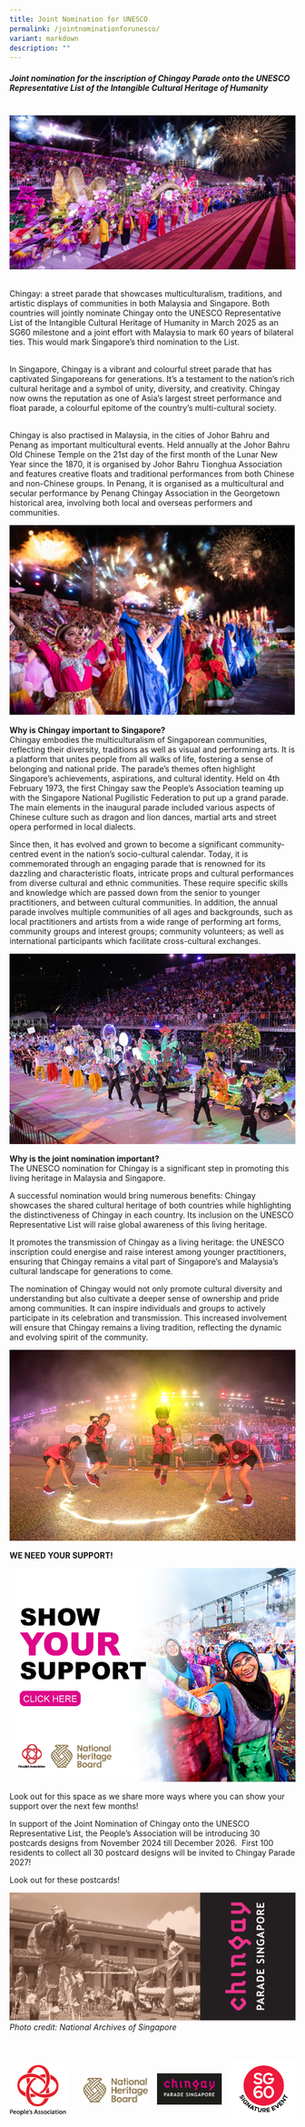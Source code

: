 ```yaml
---
title: Joint Nomination for UNESCO
permalink: /jointnominationforunesco/
variant: markdown
description: ""
---
```

##### **Joint nomination for the inscription of Chingay Parade onto the UNESCO Representative List of the Intangible Cultural Heritage of Humanity** 
<br>
<div style="max-width:50rem; overflow:hidden;"><a target="_blank" href="https://supportchingaysg.gov.sg/"><img style="min-height:rem; object-fit: cover; position:relative; top:rem;" src="/images/UNESCO.jpg"></a><br>
	
<br>Chingay: a street parade that showcases multiculturalism, traditions, and artistic displays of communities in both Malaysia and Singapore. Both countries will jointly nominate Chingay onto the UNESCO Representative List of the Intangible Cultural Heritage of Humanity in March 2025 as an SG60 milestone and a joint effort with Malaysia to mark 60 years of bilateral ties. This would mark Singapore’s third nomination to the List. <br>
	
<br>In Singapore, Chingay is a vibrant and colourful street parade that has captivated Singaporeans for generations. It’s a testament to the nation’s rich cultural heritage and a symbol of unity, diversity, and creativity. Chingay now owns the reputation as one of Asia’s largest street performance and float parade, a colourful epitome of the country’s multi-cultural society. <br>

<br>Chingay is also practised in Malaysia, in the cities of Johor Bahru and Penang as important multicultural events. Held annually at the Johor Bahru Old Chinese Temple on the 21st day of the first month of the Lunar New Year since the 1870, it is organised by Johor Bahru Tionghua Association and features creative floats and traditional performances from both Chinese and non-Chinese groups. In Penang, it is organised as a multicultural and secular performance by Penang Chingay Association in the Georgetown historical area, involving both local and overseas performers and communities. <br>

![](/images/Picture1.jpg)

**Why is Chingay important to Singapore?** <br>
Chingay embodies the multiculturalism of Singaporean communities, reflecting their diversity, traditions as well as visual and performing arts. It is a platform that unites people from all walks of life, fostering a sense of belonging and national pride. The parade’s themes often highlight Singapore’s achievements, aspirations, and cultural identity. Held on 4th February 1973, the first Chingay saw the People’s Association teaming up with the Singapore National Pugilistic Federation to put up a grand parade. The main elements in the inaugural parade included various aspects of Chinese culture such as dragon and lion dances, martial arts and street opera performed in local dialects.<br>

Since then, it has evolved and grown to become a significant community-centred event in the nation’s socio-cultural calendar. Today, it is commemorated through an engaging parade that is renowned for its dazzling and characteristic floats, intricate props and cultural performances from diverse cultural and ethnic communities. These require specific skills and knowledge which are passed down from the senior to younger practitioners, and between cultural communities. In addition, the annual parade involves multiple communities of all ages and backgrounds, such as local practitioners and artists from a wide range of performing art forms, community groups and interest groups; community volunteers; as well as international participants which facilitate cross-cultural exchanges.<br>

![](/images/2024_Community_Floats_Set1_E.jpg)

**Why is the joint nomination important?** <br>
The UNESCO nomination for Chingay is a significant step in promoting this living heritage in Malaysia and Singapore.<br>

A successful nomination would bring numerous benefits: Chingay showcases the shared cultural heritage of both countries while highlighting the distinctiveness of Chingay in each country. Its inclusion on the UNESCO Representative List will raise global awareness of this living heritage. <br>

It promotes the transmission of Chingay as a living heritage: the UNESCO inscription could energise and raise interest among younger practitioners, ensuring that Chingay remains a vital part of Singapore’s and Malaysia’s cultural landscape for generations to come. <br>

The nomination of Chingay would not only promote cultural diversity and understanding but also cultivate a deeper sense of ownership and pride among communities. It can inspire individuals and groups to actively participate in its celebration and transmission. This increased involvement will ensure that Chingay remains a living tradition, reflecting the dynamic and evolving spirit of the community. <br>

![](/images/2018___2.jpg)

**WE NEED YOUR SUPPORT!** <br>
<div style="max-width:50rem; overflow:hidden;"><a target="_blank" href="https://supportchingaysg.gov.sg/"><img style="min-height:12rem; object-fit: cover; position:relative; top:rem;" src="/images/image.png"></a></div>

Look out for this space as we share more ways where you can show your support over the next few months! <br>

In support of the Joint Nomination of Chingay onto the UNESCO Representative List, the People’s Association will be introducing 30 postcards designs from November 2024 till December 2026.&nbsp; First 100 residents to collect all 30 postcard designs will be invited to Chingay Parade 2027!<br>

Look out for these postcards!

![](/images/image011.png)
*Photo credit: National Archives of Singapore*



<div style="margin: 0 auto; display: grid; grid-gap: 1rem; grid-template-columns: repeat(auto-fit, minmax(0px,1fr));border-top: 0px solid black; padding-top:3%; padding-bottom:3%;align-items: center; height:150px;">
           <div><img src="/images/Sponsors%20&amp;%20Donors/pa-14-october-2019-18-19-28.png" alt="People's Association" style="padding-top:3%; padding-bottom:3%;width:100px;"> </div>
		<div><img src="/images/NHB_Master_Logo_Gold_RGB.png" alt="Chingay Parade Singapore" style="padding-top:%; padding-bottom:%;width: 600px;"> </div>
	<div><img src="/images/Chingay_Parade_Sg_Logo.png" alt="Chingay Parade Singapore" style="padding-top:%; padding-bottom:3%;width: 500px;"> </div>
	<div><img src="/images/SG60_Signature_Event_Logo_for_web.png" alt="Chingay Parade Singapore" style="padding-top:%; padding-bottom:3%;width: 130px;"> </div>
</div></div>